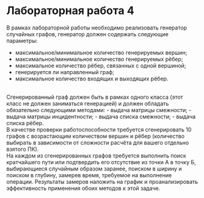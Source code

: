# Лабораторная работа 4

В рамках лабораторной работы необходимо реализовать генератор случайных графов, генератор должен содержать следующие параметры:
- максимальное/минимальное количество генерируемых вершин;
- максимальное/минимальное количество генерируемых рёбер;
- максимальное количество рёбер, связанных с одной вершиной;
- генерируется ли направленный граф;
- максимальное количество входящих и выходящих рёбер.
<br/>
Сгенерированный граф должен быть в рамках одного класса (этот класс не должен заниматься генерацией) и должен обладать обязательно следующими методами:
- выдача матрицы смежности;
- выдача матрицы инцидентности;
- выдача списка смежности;
- выдача списка рёбер.
<br/>
В качестве проверки работоспособности требуется сгенерировать 10 графов с возрастающим количеством вершин и рёбер (количество выбирать в зависимости от сложности расчёта для вашего отдельно взятого ПК).
<br/>
На каждом из сгенерированных графов требуется выполнить поиск кратчайшего пути или подтвердить его отсутствие из точки А в точку Б, выбирающиеся случайным образом заранее, поиском в ширину и поиском в глубину, замерев время, требуемое на выполнение операции. Результаты замеров наложить на график и проанализировать эффективность применения обоих методов к этой задаче.
